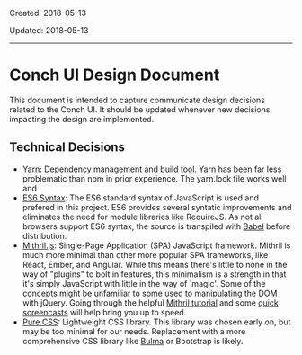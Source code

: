 Created: 2018-05-13

Updated: 2018-05-13

---

Conch UI Design Document
========================

This document is intended to capture communicate design decisions related to
the Conch UI. It should be updated whenever new decisions impacting the design
are implemented.


Technical Decisions
--------------------

* [Yarn](https://yarnpkg.com): Dependency management and build tool. Yarn has
  been far less problematic than npm in prior experience. The yarn.lock file
  works well and 
* [ES6 Syntax](https://es6-features.org): The ES6 standard syntax of JavaScript
  is used and prefered in this project. ES6 provides several syntatic
  improvements and eliminates the need for module libraries like RequireJS. As
  not all browsers support ES6 syntax, the source is transpiled with
  [Babel](http://babeljs.io) before distribution.
* [Mithril.js](https://mithril.js.org): Single-Page Application (SPA)
  JavaScript framework. Mithril is much more minimal than other more popular
  SPA frameworks, like React, Ember, and Angular. While this means there's
  little to none in the way of "plugins" to bolt in features, this minimalism
  is a strength in that it's simply JavaScript with little in the way of
  'magic'. Some of the concepts might be unfamiliar to some used to
  manipulating the DOM with jQuery. Going through the helpful [Mithril
  tutorial](https://mithril.js.org/simple-application.html) and some [quick
  screencasts](https://scrimba.com/playlist/playlist-34) will help bring you up
  to speed.
* [Pure CSS](https://purecss.io): Lightweight CSS library. This library was
  chosen early on, but may be too minimal for our needs. Replacement with a
  more comprehensive CSS library like [Bulma](https://bulma.io) or Bootstrap is
  likely.

